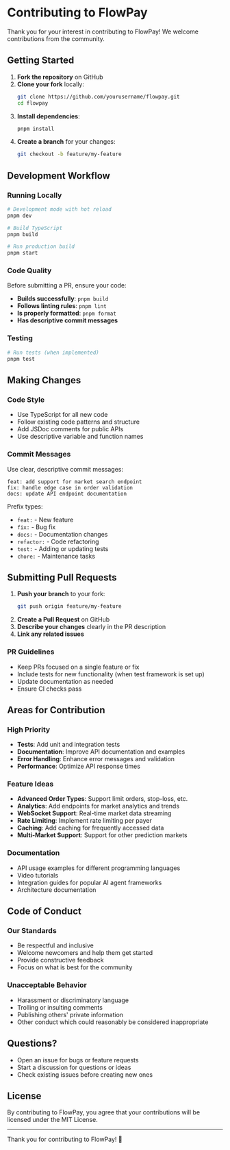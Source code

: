 # Contributing to FlowPay

Thank you for your interest in contributing to FlowPay! We welcome contributions from the community.

## Getting Started

1. **Fork the repository** on GitHub
2. **Clone your fork** locally:
   ```bash
   git clone https://github.com/yourusername/flowpay.git
   cd flowpay
   ```
3. **Install dependencies**:
   ```bash
   pnpm install
   ```
4. **Create a branch** for your changes:
   ```bash
   git checkout -b feature/my-feature
   ```

## Development Workflow

### Running Locally

```bash
# Development mode with hot reload
pnpm dev

# Build TypeScript
pnpm build

# Run production build
pnpm start
```

### Code Quality

Before submitting a PR, ensure your code:

- **Builds successfully**: `pnpm build`
- **Follows linting rules**: `pnpm lint`
- **Is properly formatted**: `pnpm format`
- **Has descriptive commit messages**

### Testing

```bash
# Run tests (when implemented)
pnpm test
```

## Making Changes

### Code Style

- Use TypeScript for all new code
- Follow existing code patterns and structure
- Add JSDoc comments for public APIs
- Use descriptive variable and function names

### Commit Messages

Use clear, descriptive commit messages:

```
feat: add support for market search endpoint
fix: handle edge case in order validation
docs: update API endpoint documentation
```

Prefix types:
- `feat:` - New feature
- `fix:` - Bug fix
- `docs:` - Documentation changes
- `refactor:` - Code refactoring
- `test:` - Adding or updating tests
- `chore:` - Maintenance tasks

## Submitting Pull Requests

1. **Push your branch** to your fork:
   ```bash
   git push origin feature/my-feature
   ```
2. **Create a Pull Request** on GitHub
3. **Describe your changes** clearly in the PR description
4. **Link any related issues**

### PR Guidelines

- Keep PRs focused on a single feature or fix
- Include tests for new functionality (when test framework is set up)
- Update documentation as needed
- Ensure CI checks pass

## Areas for Contribution

### High Priority

- **Tests**: Add unit and integration tests
- **Documentation**: Improve API documentation and examples
- **Error Handling**: Enhance error messages and validation
- **Performance**: Optimize API response times

### Feature Ideas

- **Advanced Order Types**: Support limit orders, stop-loss, etc.
- **Analytics**: Add endpoints for market analytics and trends
- **WebSocket Support**: Real-time market data streaming
- **Rate Limiting**: Implement rate limiting per payer
- **Caching**: Add caching for frequently accessed data
- **Multi-Market Support**: Support for other prediction markets

### Documentation

- API usage examples for different programming languages
- Video tutorials
- Integration guides for popular AI agent frameworks
- Architecture documentation

## Code of Conduct

### Our Standards

- Be respectful and inclusive
- Welcome newcomers and help them get started
- Provide constructive feedback
- Focus on what is best for the community

### Unacceptable Behavior

- Harassment or discriminatory language
- Trolling or insulting comments
- Publishing others' private information
- Other conduct which could reasonably be considered inappropriate

## Questions?

- Open an issue for bugs or feature requests
- Start a discussion for questions or ideas
- Check existing issues before creating new ones

## License

By contributing to FlowPay, you agree that your contributions will be licensed under the MIT License.

---

Thank you for contributing to FlowPay! 🚀
